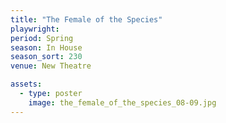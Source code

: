 ```yaml
---
title: "The Female of the Species"
playwright:
period: Spring
season: In House
season_sort: 230
venue: New Theatre

assets:
  - type: poster
    image: the_female_of_the_species_08-09.jpg
---
```

